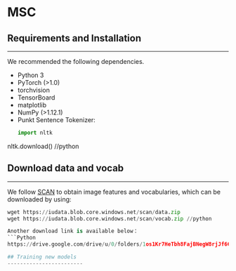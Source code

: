 # MSC
## Requirements and Installation
---------------
We recommended the following dependencies.
* Python 3
* PyTorch (>1.0)
* torchvision
* TensorBoard
* matplotlib
* NumPy (>1.12.1)
* Punkt Sentence Tokenizer:
  ```python
  import nltk
nltk.download() //python
## Download data and vocab
---------------------------
We follow [SCAN](https://github.com/kuanghuei/SCAN) to obtain image features and vocabularies, which can be downloaded by using:
```Python
wget https://iudata.blob.core.windows.net/scan/data.zip
wget https://iudata.blob.core.windows.net/scan/vocab.zip //python

Another download link is available below：
```Python
https://drive.google.com/drive/u/0/folders/1os1Kr7HeTbh8FajBNegW8rjJf6GIhFqC

## Training new models
------------------------

